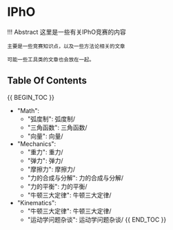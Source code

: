 # IPhO

!!! Abstract
    这里是一些有关IPhO竞赛的内容

    主要是一些竞赛知识点，以及一些方法论相关的文章

    可能一些工具类的文章也会放在一起。

## Table Of Contents

{{ BEGIN_TOC }}

- "Math":
  - "弧度制": 弧度制/
  - "三角函数": 三角函数/
  - "向量": 向量/
- "Mechanics":
  - "重力": 重力/
  - "弹力": 弹力/
  - "摩擦力": 摩擦力/
  - "力的合成与分解": 力的合成与分解/
  - "力的平衡": 力的平衡/
  - "牛顿三大定律": 牛顿三大定律/
- "Kinematics":
  - "牛顿三大定律": 牛顿三大定律/
  - "运动学问题杂谈": 运动学问题杂谈/
{{ END_TOC }}
